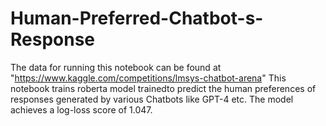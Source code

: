 # Human-Preferred-Chatbot-s-Response

The data for running this notebook can be found at "https://www.kaggle.com/competitions/lmsys-chatbot-arena" 
This notebook trains roberta model trainedto predict the human preferences of responses generated by various Chatbots like GPT-4 etc. 
The model achieves a log-loss score of 1.047.
